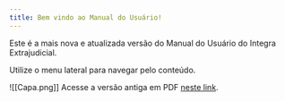 ```yaml
---
title: Bem vindo ao Manual do Usuário!
---
```

Este é a mais nova e atualizada versão do Manual do Usuário do Integra Extrajudicial.

Utilize o menu lateral para navegar pelo conteúdo.

![[Capa.png]]
Acesse a versão antiga em PDF [neste link](https://intranet.mprj.mp.br/documents/79248691/81063224/manual_integra_extrajudicial.pdf).